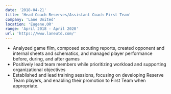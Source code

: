 ```yaml
---
date: '2018-04-21'
title: 'Head Coach Reserves/Assistant Coach First Team'
company: 'Lane United'
location: 'Eugene,OR'
range: 'April 2018 - April 2020'
url: 'https://www.laneutd.com/'
---
```


- Analyzed game film, composed scouting reports, created opponent and internal sheets and schematics, and managed player performance before, during, and after games
- Positively lead team members while prioritizing workload and supporting organizational objectives
- Established and lead training sessions, focusing on developing Reserve Team players, and enabling their promotion to First Team when appropriate.


